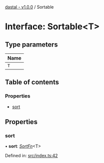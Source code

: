 [dastal - v1.0.0](../README.md) / Sortable

# Interface: Sortable<T\>

## Type parameters

| Name |
| :------ |
| `T` |

## Table of contents

### Properties

- [sort](sortable.md#sort)

## Properties

### sort

• **sort**: [*SortFn*](sortfn.md)<T\>

Defined in: [src/index.ts:42](https://github.com/havelessbemore/dastal/blob/7cfb505/src/index.ts#L42)
